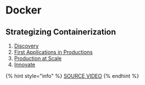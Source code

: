 # Docker

## Strategizing Containerization

1. [Discovery](discovery/)
2. [First Applications in Productions](discovery/first-applications-in-productions.md)
3. [Production at Scale](discovery/production-at-scale.md)
4. [Innovate](discovery/innovate.md)

{% hint style="info" %}
 [SOURCE VIDEO](https://www.youtube.com/watch?v=RLdD5-W6Lj4)
{% endhint %}







